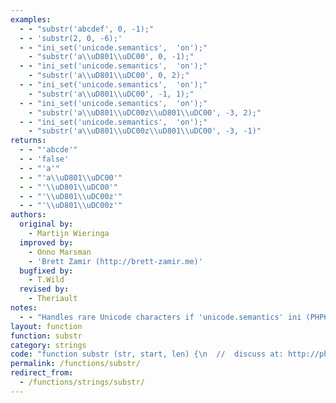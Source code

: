 ```yaml
---
examples:
  - - "substr('abcdef', 0, -1);"
  - - 'substr(2, 0, -6);'
  - - "ini_set('unicode.semantics',  'on');"
    - "substr('a\\uD801\\uDC00', 0, -1);"
  - - "ini_set('unicode.semantics',  'on');"
    - "substr('a\\uD801\\uDC00', 0, 2);"
  - - "ini_set('unicode.semantics',  'on');"
    - "substr('a\\uD801\\uDC00', -1, 1);"
  - - "ini_set('unicode.semantics',  'on');"
    - "substr('a\\uD801\\uDC00z\\uD801\\uDC00', -3, 2);"
  - - "ini_set('unicode.semantics',  'on');"
    - "substr('a\\uD801\\uDC00z\\uD801\\uDC00', -3, -1)"
returns:
  - - "'abcde'"
  - - 'false'
  - - "'a'"
  - - "'a\\uD801\\uDC00'"
  - - "'\\uD801\\uDC00'"
  - - "'\\uD801\\uDC00z'"
  - - "'\\uD801\\uDC00z'"
authors:
  original by:
    - Martijn Wieringa
  improved by:
    - Onno Marsman
    - 'Brett Zamir (http://brett-zamir.me)'
  bugfixed by:
    - T.Wild
  revised by:
    - Theriault
notes:
  - - "Handles rare Unicode characters if 'unicode.semantics' ini (PHP6) is set to 'on'"
layout: function
function: substr
category: strings
code: "function substr (str, start, len) {\n  //  discuss at: http://phpjs.org/functions/substr/\n  //     version: 909.322\n  // original by: Martijn Wieringa\n  // bugfixed by: T.Wild\n  // improved by: Onno Marsman\n  // improved by: Brett Zamir (http://brett-zamir.me)\n  //  revised by: Theriault\n  //        note: Handles rare Unicode characters if 'unicode.semantics' ini (PHP6) is set to 'on'\n  //   example 1: substr('abcdef', 0, -1);\n  //   returns 1: 'abcde'\n  //   example 2: substr(2, 0, -6);\n  //   returns 2: false\n  //   example 3: ini_set('unicode.semantics',  'on');\n  //   example 3: substr('a\\uD801\\uDC00', 0, -1);\n  //   returns 3: 'a'\n  //   example 4: ini_set('unicode.semantics',  'on');\n  //   example 4: substr('a\\uD801\\uDC00', 0, 2);\n  //   returns 4: 'a\\uD801\\uDC00'\n  //   example 5: ini_set('unicode.semantics',  'on');\n  //   example 5: substr('a\\uD801\\uDC00', -1, 1);\n  //   returns 5: '\\uD801\\uDC00'\n  //   example 6: ini_set('unicode.semantics',  'on');\n  //   example 6: substr('a\\uD801\\uDC00z\\uD801\\uDC00', -3, 2);\n  //   returns 6: '\\uD801\\uDC00z'\n  //   example 7: ini_set('unicode.semantics',  'on');\n  //   example 7: substr('a\\uD801\\uDC00z\\uD801\\uDC00', -3, -1)\n  //   returns 7: '\\uD801\\uDC00z'\n\n  var i = 0,\n    allBMP = true,\n    es = 0,\n    el = 0,\n    se = 0,\n    ret = ''\n  str += ''\n  var end = str.length\n\n  // BEGIN REDUNDANT\n  this.php_js = this.php_js || {}\n  this.php_js.ini = this.php_js.ini || {}\n  // END REDUNDANT\n  switch ((this.php_js.ini['unicode.semantics'] && this.php_js.ini['unicode.semantics'].local_value.toLowerCase())) {\n    case 'on':\n    // Full-blown Unicode including non-Basic-Multilingual-Plane characters\n    // strlen()\n      for (i = 0; i < str.length; i++) {\n        if (/[\\uD800-\\uDBFF]/.test(str.charAt(i)) && /[\\uDC00-\\uDFFF]/.test(str.charAt(i + 1))) {\n          allBMP = false\n          break\n        }\n      }\n\n      if (!allBMP) {\n        if (start < 0) {\n          for (i = end - 1, es = (start += end); i >= es; i--) {\n            if (/[\\uDC00-\\uDFFF]/.test(str.charAt(i)) && /[\\uD800-\\uDBFF]/.test(str.charAt(i - 1))) {\n              start--\n              es--\n            }\n          }\n        } else {\n          var surrogatePairs = /[\\uD800-\\uDBFF][\\uDC00-\\uDFFF]/g\n          while ((surrogatePairs.exec(str)) != null) {\n            var li = surrogatePairs.lastIndex\n            if (li - 2 < start) {\n              start++\n            } else {\n              break\n            }\n          }\n        }\n\n        if (start >= end || start < 0) {\n          return false\n        }\n        if (len < 0) {\n          for (i = end - 1, el = (end += len); i >= el; i--) {\n            if (/[\\uDC00-\\uDFFF]/.test(str.charAt(i)) && /[\\uD800-\\uDBFF]/.test(str.charAt(i - 1))) {\n              end--\n              el--\n            }\n          }\n          if (start > end) {\n            return false\n          }\n          return str.slice(start, end)\n        } else {\n          se = start + len\n          for (i = start; i < se; i++) {\n            ret += str.charAt(i)\n            if (/[\\uD800-\\uDBFF]/.test(str.charAt(i)) && /[\\uDC00-\\uDFFF]/.test(str.charAt(i + 1))) {\n            // Go one further, since one of the \"characters\" is part of a surrogate pair\n              se++\n            }\n          }\n          return ret\n        }\n        break\n      }\n    // Fall-through\n    case 'off':\n    // assumes there are no non-BMP characters;\n    //    if there may be such characters, then it is best to turn it on (critical in true XHTML/XML)\n    default:\n      if (start < 0) {\n        start += end\n      }\n      end = typeof len === 'undefined' ? end : (len < 0 ? len + end : len + start)\n    // PHP returns false if start does not fall within the string.\n    // PHP returns false if the calculated end comes before the calculated start.\n    // PHP returns an empty string if start and end are the same.\n    // Otherwise, PHP returns the portion of the string from start to end.\n      return start >= str.length || start < 0 || start > end ? !1 : str.slice(start, end)\n  }\n  // Please Netbeans\n  return undefined\n}\n"
permalink: /functions/substr/
redirect_from:
  - /functions/strings/substr/
---
```


<!-- WARNING! This file is auto generated by `npm run web:inject`, do not edit by hand -->
